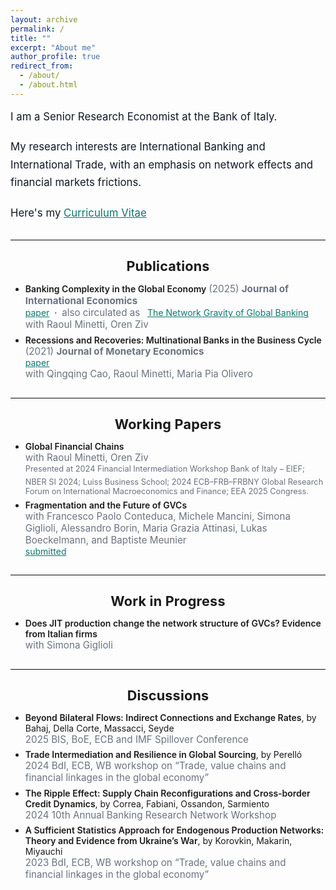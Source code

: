 ```yaml
---
layout: archive
permalink: /
title: ""
excerpt: "About me"
author_profile: true
redirect_from: 
  - /about/
  - /about.html
---
```


<style>
:root{
  --teal:#0f766e;         /* teal-700 */
  --ink:#111827;          /* neutral text */
  --muted:#6b7280;        /* gray-500 */
  --card-bg:#ffffff;
  --card-br:#e5e7eb;      /* gray-200 */
}
.page-intro{font-size:1.05rem;line-height:1.7;margin-bottom:1.25rem;color:var(--ink)}
hr.section{border:none;border-top:1px solid var(--card-br);margin:1.75rem 0}
.section-title{font-size:1.35rem;font-weight:700;letter-spacing:.2px;margin:0 0 .75rem;text-align:center}
.grid{display:grid;gap:1rem;grid-template-columns:repeat(auto-fit,minmax(320px,1fr))}
.card{background:var(--card-bg);border:1px solid var(--card-br);border-radius:16px;padding:1rem 1.25rem}
.paper-title{font-weight:600;font-style:normal;margin-bottom:.25rem}
.paper-meta{color:var(--muted);font-size:.95rem}
a.paper-link{color:var(--teal);text-decoration:underline;text-decoration-thickness:1px}
a.paper-link:hover{filter:brightness(.9)}
small.badge{display:inline-block;padding:.15rem .5rem;border-radius:999px;background:#ecfeff;color:#0e7490;border:1px solid #a5f3fc;font-size:.75rem;font-weight:600}
sup.presented{color:var(--muted);font-size:.8rem;line-height:1.4}
.list-tight>li{margin:.4rem 0}
</style>

<div class="page-intro">
  I am a Senior Research Economist at the Bank of Italy.
</div>
<div class="page-intro">
  My research interests are International Banking and International Trade, with an emphasis on network effects and financial markets frictions.
</div>
<p class="page-intro">Here's my <a class="paper-link" href="https://giacomo-romanini.github.io/files/CV_Romanini.pdf" target="_blank" rel="noopener">Curriculum Vitae</a></p>


<hr class="section">

<div class="section">
  <div class="section-title">Publications</div>
  <ul class="list-tight">
    <li>
      <span class="paper-title">Banking Complexity in the Global Economy</span>
      <span class="paper-meta">(2025) <strong>Journal of International Economics</strong></span><br>
      <a class="paper-link" href="https://www.sciencedirect.com/science/article/abs/pii/S002219962500011X" target="_blank" rel="noopener">paper</a>
      &nbsp;·&nbsp;
      <span class="paper-meta">also circulated as</span>
      &nbsp;
      <a class="paper-link" href="https://www.bancaditalia.it/pubblicazioni/temi-discussione/2025/2025-1485/index.html?com.dotmarketing.htmlpage.language=1" target="_blank" rel="noopener">The Network Gravity of Global Banking</a><br>
      <span class="paper-meta">with Raoul Minetti, Oren Ziv</span>
    </li>
    <li>
      <span class="paper-title">Recessions and Recoveries: Multinational Banks in the Business Cycle</span>
      <span class="paper-meta">(2021) <strong>Journal of Monetary Economics</strong></span><br>
      <a class="paper-link" href="https://www.sciencedirect.com/science/article/abs/pii/S0304393220300015" target="_blank" rel="noopener">paper</a><br>
      <span class="paper-meta">with Qingqing Cao, Raoul Minetti, Maria Pia Olivero</span>
    </li>
  </ul>
</div>


<hr class="section">

<div class="section">
  <div class="section-title">Working Papers</div>
  <ul class="list-tight">
    <li>
      <span class="paper-title">Global Financial Chains</span><br>
      <span class="paper-meta">with Raoul Minetti, Oren Ziv</span><br>
      <sup class="presented">Presented at 2024 Financial Intermediation Workshop Bank of Italy – EIEF; NBER SI 2024; Luiss Business School; 2024 ECB–FRB–FRBNY Global Research Forum on International Macroeconomics and Finance; EEA 2025 Congress.</sup>
    </li>
    <li>
      <span class="paper-title">Fragmentation and the Future of GVCs</span><br>
      <span class="paper-meta">with Francesco Paolo Conteduca, Michele Mancini, Simona Giglioli, Alessandro Borin, Maria Grazia Attinasi, Lukas Boeckelmann, and Baptiste Meunier</span><br>
      <a class="paper-link" href="https://www.bancaditalia.it/pubblicazioni/qef/2025-0932/index.html?com.dotmarketing.htmlpage.language=1" target="_blank" rel="noopener">submitted</a>
    </li>
  </ul>
</div>


<hr class="section">

<div class="section">
  <div class="section-title">Work in Progress</div>
  <ul class="list-tight">
    <li>
      <span class="paper-title">Does JIT production change the network structure of GVCs? Evidence from Italian firms</span>
      <div class="paper-meta">with Simona Giglioli</div>
    </li>
  </ul>
</div>



<hr class="section">

<div class="section">
  <div class="section-title">Discussions</div>
  <ul class="list-tight">
    <li>
      <span class="paper-title">Beyond Bilateral Flows: Indirect Connections and Exchange Rates</span>, by Bahaj, Della Corte, Massacci, Seyde
      <div class="paper-meta">2025 BIS, BoE, ECB and IMF Spillover Conference</div>
    </li>
    <li>
      <span class="paper-title">Trade Intermediation and Resilience in Global Sourcing</span>, by Perelló
      <div class="paper-meta">2024 BdI, ECB, WB workshop on “Trade, value chains and financial linkages in the global economy”</div>
    </li>
    <li>
      <span class="paper-title">The Ripple Effect: Supply Chain Reconfigurations and Cross-border Credit Dynamics</span>, by Correa, Fabiani, Ossandon, Sarmiento
      <div class="paper-meta">2024 10th Annual Banking Research Network Workshop</div>
    </li>
    <li>
      <span class="paper-title">A Sufficient Statistics Approach for Endogenous Production Networks: Theory and Evidence from Ukraine’s War</span>, by Korovkin, Makarin, Miyauchi
      <div class="paper-meta">2023 BdI, ECB, WB workshop on “Trade, value chains and financial linkages in the global economy”</div>
    </li>
  </ul>
</div>

